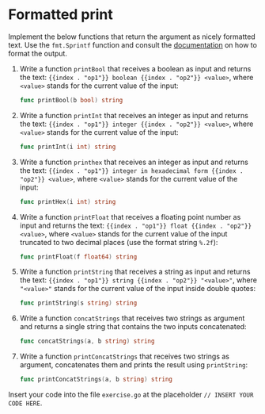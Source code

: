 # Formatted print

Implement the below functions that return the argument as nicely formatted text. Use the `fmt.Sprintf` function and consult the [documentation](https://pkg.go.dev/fmt#hdr-Printing) on how to format the output.

1. Write a function `printBool` that receives a boolean as input and returns the text: `{{index . "op1"}} boolean {{index . "op2"}} <value>`, where `<value>` stands for the current value of the input:

   ```go
   func printBool(b bool) string
   ```

2. Write a function `printInt` that receives an integer as input and returns the text: `{{index . "op1"}} integer {{index . "op2"}} <value>`, where `<value>` stands for the current value of the input:

   ```go
   func printInt(i int) string
   ```

3. Write a function `printhex` that receives an integer as input and returns the text: `{{index . "op1"}} integer in hexadecimal form {{index . "op2"}} <value>`, where `<value>` stands for the current value of the input:

   ```go
   func printHex(i int) string
   ```

4. Write a function `printFloat` that receives a floating point number as input and returns the text: `{{index . "op1"}} float {{index . "op2"}} <value>`, where `<value>` stands for the current value of the input truncated to two decimal places (use the format string `%.2f`):

   ```go
   func printFloat(f float64) string
   ```

5. Write a function `printString` that receives a string as input and returns the text: `{{index . "op1"}} string {{index . "op2"}} "<value>"`, where `"<value>"` stands for the current value of the input inside double quotes:

   ```go
   func printString(s string) string
   ```

6. Write a function `concatStrings` that receives two strings as argument and returns a single string that contains the two inputs concatenated:

   ```go
   func concatStrings(a, b string) string
   ```

7. Write a function `printConcatStrings` that receives two strings as argument, concatenates them and prints the result using `printString`:

   ```go
   func printConcatStrings(a, b string) string
   ```

Insert your code into the file `exercise.go` at the placeholder `// INSERT YOUR CODE HERE`.
